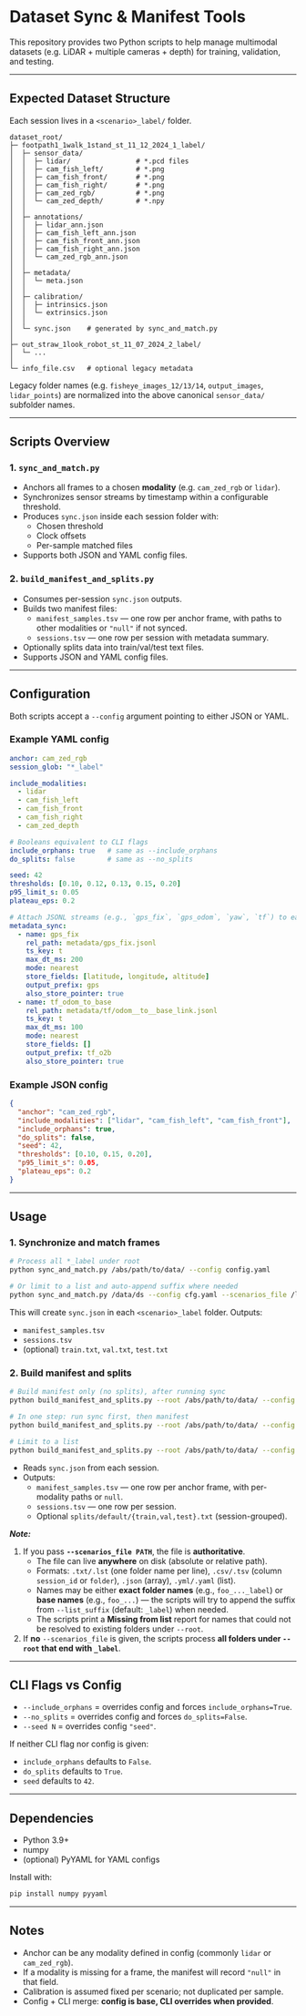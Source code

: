 # Dataset Sync & Manifest Tools

This repository provides two Python scripts to help manage multimodal datasets
(e.g. LiDAR + multiple cameras + depth) for training, validation, and testing.

---

## Expected Dataset Structure

Each session lives in a `<scenario>_label/` folder.

```
dataset_root/
├─ footpath1_1walk_1stand_st_11_12_2024_1_label/
│  ├─ sensor_data/
│  │  ├─ lidar/                # *.pcd files
│  │  ├─ cam_fish_left/        # *.png
│  │  ├─ cam_fish_front/       # *.png
│  │  ├─ cam_fish_right/       # *.png
│  │  ├─ cam_zed_rgb/          # *.png
│  │  └─ cam_zed_depth/        # *.npy
│  │
│  ├─ annotations/
│  │  ├─ lidar_ann.json
│  │  ├─ cam_fish_left_ann.json
│  │  ├─ cam_fish_front_ann.json
│  │  ├─ cam_fish_right_ann.json
│  │  └─ cam_zed_rgb_ann.json
│  │
│  ├─ metadata/
│  │  └─ meta.json
│  │
│  ├─ calibration/
│  │  ├─ intrinsics.json
│  │  └─ extrinsics.json
│  │
│  └─ sync.json    # generated by sync_and_match.py
│
├─ out_straw_1look_robot_st_11_07_2024_2_label/
│  └─ ...
│
└─ info_file.csv   # optional legacy metadata
```

Legacy folder names (e.g. `fisheye_images_12/13/14`, `output_images`, `lidar_points`) are
normalized into the above canonical `sensor_data/` subfolder names.

---

## Scripts Overview

### 1. `sync_and_match.py`
- Anchors all frames to a chosen **modality** (e.g. `cam_zed_rgb` or `lidar`).
- Synchronizes sensor streams by timestamp within a configurable threshold.
- Produces `sync.json` inside each session folder with:
  - Chosen threshold
  - Clock offsets
  - Per-sample matched files
- Supports both JSON and YAML config files.

### 2. `build_manifest_and_splits.py`
- Consumes per-session `sync.json` outputs.
- Builds two manifest files:
  - `manifest_samples.tsv` — one row per anchor frame, with paths to other modalities or `"null"` if not synced.
  - `sessions.tsv` — one row per session with metadata summary.
- Optionally splits data into train/val/test text files.
- Supports JSON and YAML config files.

---

## Configuration

Both scripts accept a `--config` argument pointing to either JSON or YAML.

### Example YAML config

```yaml
anchor: cam_zed_rgb
session_glob: "*_label"

include_modalities:
  - lidar
  - cam_fish_left
  - cam_fish_front
  - cam_fish_right
  - cam_zed_depth

# Booleans equivalent to CLI flags
include_orphans: true   # same as --include_orphans
do_splits: false        # same as --no_splits

seed: 42
thresholds: [0.10, 0.12, 0.13, 0.15, 0.20]
p95_limit_s: 0.05
plateau_eps: 0.2

# Attach JSONL streams (e.g., `gps_fix`, `gps_odom`, `yaw`, `tf`) to each manifest row via config:
metadata_sync:
  - name: gps_fix
    rel_path: metadata/gps_fix.jsonl
    ts_key: t
    max_dt_ms: 200
    mode: nearest
    store_fields: [latitude, longitude, altitude]
    output_prefix: gps
    also_store_pointer: true
  - name: tf_odom_to_base
    rel_path: metadata/tf/odom__to__base_link.jsonl
    ts_key: t
    max_dt_ms: 100
    mode: nearest
    store_fields: []
    output_prefix: tf_o2b
    also_store_pointer: true
```

### Example JSON config

```json
{
  "anchor": "cam_zed_rgb",
  "include_modalities": ["lidar", "cam_fish_left", "cam_fish_front"],
  "include_orphans": true,
  "do_splits": false,
  "seed": 42,
  "thresholds": [0.10, 0.15, 0.20],
  "p95_limit_s": 0.05,
  "plateau_eps": 0.2
}
```

---

## Usage

### 1. Synchronize and match frames

```bash
# Process all *_label under root
python sync_and_match.py /abs/path/to/data/ --config config.yaml

# Or limit to a list and auto-append suffix where needed
python sync_and_match.py /data/ds --config cfg.yaml --scenarios_file /lists/keep.txt --list_suffix "_label"
```
This will create `sync.json` in each `<scenario>_label` folder.
Outputs:
- `manifest_samples.tsv`
- `sessions.tsv`
- (optional) `train.txt`, `val.txt`, `test.txt`

### 2. Build manifest and splits

```bash
# Build manifest only (no splits), after running sync
python build_manifest_and_splits.py --root /abs/path/to/data/ --config cfg.yaml --no_splits

# In one step: run sync first, then manifest
python build_manifest_and_splits.py --root /abs/path/to/data/ --config cfg.yaml --run_sync --no_splits

# Limit to a list
python build_manifest_and_splits.py --root /abs/path/to/data/ --config cfg.yaml   --scenarios_file /lists/keep.csv --list_suffix "_label" --no_splits
```

- Reads `sync.json` from each session.
- Outputs:
  - `manifest_samples.tsv` — one row per anchor frame, with per-modality paths or `null`.
  - `sessions.tsv` — one row per session.
  - Optional `splits/default/{train,val,test}.txt` (session-grouped).

_**Note:**_
1) If you pass **`--scenarios_file PATH`**, the file is **authoritative**.
   - The file can live **anywhere** on disk (absolute or relative path).
   - Formats: `.txt/.lst` (one folder name per line), `.csv/.tsv` (column
     `session_id` or `folder`), `.json` (array), `.yml/.yaml` (list).
   - Names may be either **exact folder names** (e.g., `foo_..._label`) or
     **base names** (e.g., `foo_...`) — the scripts will try to append
     the suffix from `--list_suffix` (default: `_label`) when needed.
   - The scripts print a **Missing from list** report for names that could
     not be resolved to existing folders under `--root`.
2) If **no** `--scenarios_file` is given, the scripts process **all folders
   under `--root` that end with `_label`**.

---

## CLI Flags vs Config

- `--include_orphans` = overrides config and forces `include_orphans=True`.
- `--no_splits` = overrides config and forces `do_splits=False`.
- `--seed N` = overrides config `"seed"`.

If neither CLI flag nor config is given:
- `include_orphans` defaults to `False`.
- `do_splits` defaults to `True`.
- `seed` defaults to `42`.

---

## Dependencies

- Python 3.9+
- numpy
- (optional) PyYAML for YAML configs

Install with:

```bash
pip install numpy pyyaml
```

---

## Notes

- Anchor can be any modality defined in config (commonly `lidar` or `cam_zed_rgb`).
- If a modality is missing for a frame, the manifest will record `"null"` in that field.
- Calibration is assumed fixed per scenario; not duplicated per sample.
- Config + CLI merge: **config is base, CLI overrides when provided**.
